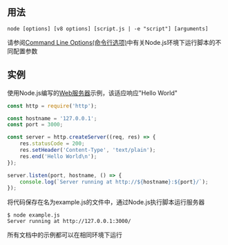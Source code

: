 ## 用法

```
node [options] [v8 options] [script.js | -e "script"] [arguments]
```

请参阅[Command Line Options(命令行选项)](commandLineOptions.md)中有关Node.js环境下运行脚本的不同配置参数

## 实例

使用Node.js编写的[Web服务器](http.md)示例，该适应响应"Hello World"

```javascript
const http = require('http');

const hostname = '127.0.0.1';
const port = 3000;

const server = http.createServer((req, res) => {
	res.statusCode = 200;
	res.setHeader('Content-Type', 'text/plain');
	res.end('Hello World\n');
});

server.listen(port, hostname, () => {
	console.log(`Server running at http://${hostname}:${port}/`);
});
```

将代码保存在名为example.js的文件中，通过Node.js执行脚本运行服务器

```
$ node example.js
Server running at http://127.0.0.1:3000/
```

所有文档中的示例都可以在相同环境下运行